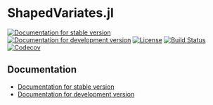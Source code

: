 # ShapedVariates.jl

[![Documentation for stable version](https://img.shields.io/badge/docs-stable-blue.svg)](https://oschulz.github.io/ShapedVariates.jl/stable)
[![Documentation for development version](https://img.shields.io/badge/docs-dev-blue.svg)](https://oschulz.github.io/ShapedVariates.jl/dev)
[![License](http://img.shields.io/badge/license-MIT-brightgreen.svg?style=flat)](LICENSE.md)
[![Build Status](https://github.com/oschulz/ShapedVariates.jl/workflows/CI/badge.svg?branch=master)](https://github.com/oschulz/ShapedVariates.jl/actions?query=workflow%3ACI)
[![Codecov](https://codecov.io/gh/oschulz/ShapedVariates.jl/branch/master/graph/badge.svg)](https://codecov.io/gh/oschulz/ShapedVariates.jl)


## Documentation

* [Documentation for stable version](https://oschulz.github.io/ShapedVariates.jl/stable)
* [Documentation for development version](https://oschulz.github.io/ShapedVariates.jl/dev)
